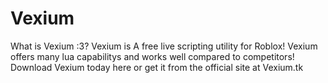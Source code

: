 # Vexium
What is Vexium :3? Vexium is A free live scripting utility for Roblox! Vexium offers many lua capabilitys and works well compared to competitors! Download Vexium today here or get it from the official site at Vexium.tk 
